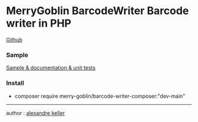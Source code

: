 MerryGoblin BarcodeWriter
Barcode writer in PHP
========================

[Github](https://github.com/merry-goblin/barcode-writer-composer)

### Sample

[Sample & documentation & unit tests](https://github.com/merry-goblin/barcode-writer)

### Install

- composer require merry-goblin/barcode-writer-composer:"dev-main"

--------------------------

author : [alexandre keller](https://github.com/merry-goblin)
